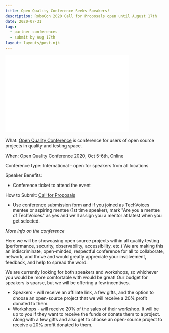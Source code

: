 ```yaml
---
title: Open Quality Conference Seeks Speakers!
description: RoboCon 2020 Call for Proposals open until August 17th
date: 2020-07-31
tags:
  - partner conferences
  - submit by Aug 17th
layout: layouts/post.njk
---
```


![Open Quality Conference 2020](../../img/2020/OpenQualityConf.png)


What: [Open Quality Conference](https://openqualityconf.com) is conference for users of open source projects in quality and testing space.

When: Open Quality Conference 2020, Oct 5-6th, Online

Conference type: International - open for speakers from all locations

Speaker Benefits:
   * Conference ticket to attend the event

How to Submit: [Call for Proposals](https://docs.google.com/forms/d/e/1FAIpQLSfvTSuq5CLh4KQkjkEG3kUim1BSld_10Hzo7wYhpl5CWpG3Rg/viewform)

  * Use conference submission form and if you joined as TechVoices mentee or aspiring mentee (1st time speaker), mark "Are you a mentee of TechVoices" as yes and we'll assign you a mentor at latest when you get selected.

*More info on the conference*

Here we will be showcasing open source projects within all quality testing (performance, security, observability, accessibility, etc.) We are making this an indiscriminate, open-minded, respectful conference for all to collaborate, network, and thrive and would greatly appreciate your involvement, feedback, and help to spread the word.

We are currently looking for both speakers and workshops, so whichever you would be more comfortable with would be great! Our budget for speakers is sparse, but we will be offering a few incentives.  
   * Speakers -  will receive an affiliate link, a few gifts, and the option to choose an open-source project that we will receive a 20% profit donated to them.
   * Workshops - will receive 20% of the sales of their workshop. It will be up to you if they want to receive the funds or donate them to a project. Along with a few gifts and also get to choose an open-source project to receive a 20% profit donated to them.

